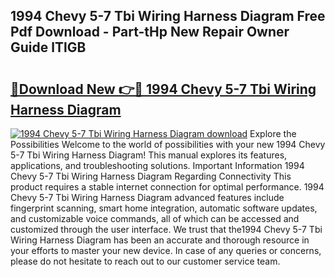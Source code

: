 ## 1994 Chevy 5-7 Tbi Wiring Harness Diagram Free Pdf Download - Part-tHp New Repair Owner Guide lTlGB

# <h2><a href="http://dfmd4f.blite.top/?on=1994+Chevy+5-7+Tbi+Wiring+Harness+Diagram">🔗Download New 👉🔴 1994 Chevy 5-7 Tbi Wiring Harness Diagram</a></h2>

[![1994 Chevy 5-7 Tbi Wiring Harness Diagram download](https://i.imgur.com/lujVjoI.png)](http://dfmd4f.blite.top/?on=1994+Chevy+5-7+Tbi+Wiring+Harness+Diagram)
Explore the Possibilities Welcome to the world of possibilities with your new 1994 Chevy 5-7 Tbi Wiring Harness Diagram! This manual explores its features, applications, and troubleshooting solutions. Important Information 1994 Chevy 5-7 Tbi Wiring Harness Diagram Regarding Connectivity This product requires a stable internet connection for optimal performance. 1994 Chevy 5-7 Tbi Wiring Harness Diagram advanced features include fingerprint scanning, smart home integration, automatic software updates, and customizable voice commands, all of which can be accessed and customized through the user interface. We trust that the1994 Chevy 5-7 Tbi Wiring Harness Diagram has been an accurate and thorough resource in your efforts to master your new device. In case of any queries or concerns, please do not hesitate to reach out to our customer service team.
